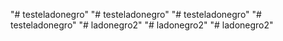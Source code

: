"# testeladonegro" 
"# testeladonegro" 
"# testeladonegro" 
"# testeladonegro" 
"# ladonegro2" 
"# ladonegro2" 
"# ladonegro2" 
